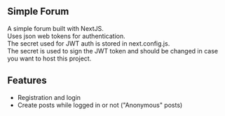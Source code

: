 ## Simple Forum
A simple forum built with NextJS. <br>
Uses json web tokens for authentication. <br>
The secret used for JWT auth is stored in next.config.js. <br>
The secret is used to sign the JWT token and should be changed in case you want to host this project. <br>

## Features

- Registration and login
- Create posts while logged in or not ("Anonymous" posts)